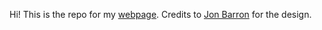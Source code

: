 Hi! This is the repo for my [webpage](https://suren3141.github.io). Credits to [Jon Barron](https://jonbarron.info/) for the design.
